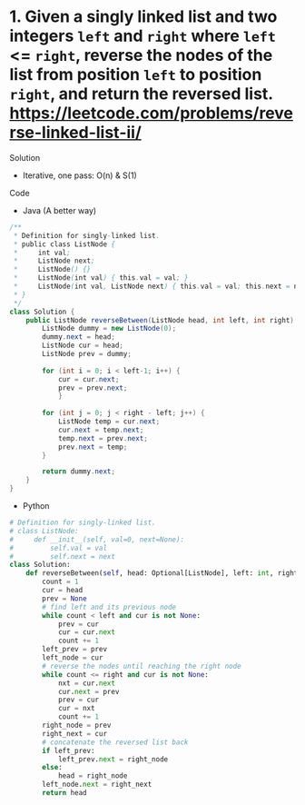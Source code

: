 # 1. Given a singly linked list and two integers `left` and `right` where `left` <= `right`, reverse the nodes of the list from position `left` to position `right`, and return the reversed list. https://leetcode.com/problems/reverse-linked-list-ii/

Solution

- Iterative, one pass: O(n) & S(1)

Code

- Java (A better way)

```java
/**
 * Definition for singly-linked list.
 * public class ListNode {
 *     int val;
 *     ListNode next;
 *     ListNode() {}
 *     ListNode(int val) { this.val = val; }
 *     ListNode(int val, ListNode next) { this.val = val; this.next = next; }
 * }
 */
class Solution {
    public ListNode reverseBetween(ListNode head, int left, int right) {
        ListNode dummy = new ListNode(0);
        dummy.next = head;
        ListNode cur = head;
        ListNode prev = dummy;
        
        for (int i = 0; i < left-1; i++) {
            cur = cur.next;
            prev = prev.next;
            }
        
        for (int j = 0; j < right - left; j++) {
            ListNode temp = cur.next;
            cur.next = temp.next;
            temp.next = prev.next;
            prev.next = temp;
        }

        return dummy.next;
    }
}
```

- Python

```python
# Definition for singly-linked list.
# class ListNode:
#     def __init__(self, val=0, next=None):
#         self.val = val
#         self.next = next
class Solution:
    def reverseBetween(self, head: Optional[ListNode], left: int, right: int) -> Optional[ListNode]:
        count = 1
        cur = head
        prev = None
        # find left and its previous node
        while count < left and cur is not None:
            prev = cur
            cur = cur.next
            count += 1
        left_prev = prev
        left_node = cur
        # reverse the nodes until reaching the right node
        while count <= right and cur is not None:
            nxt = cur.next
            cur.next = prev
            prev = cur
            cur = nxt
            count += 1
        right_node = prev
        right_next = cur
        # concatenate the reversed list back
        if left_prev:
            left_prev.next = right_node
        else:
            head = right_node
        left_node.next = right_next
        return head
```